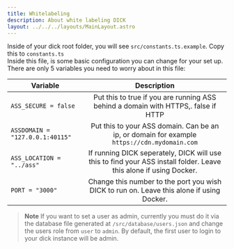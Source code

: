 ```yaml
---
title: Whitelabeling
description: About white labeling DICK
layout: ../../../layouts/MainLayout.astro
---
```


Inside of your dick root folder, you will see `src/constants.ts.example`. Copy this to `constants.ts`<br/>
Inside this file, is some basic configuration you can change for your set up. There are only 5 variables you need to worry about in this file:

| Variable                                     |           Description           |
| --------------------------------------------- | :---------------------: |
| `ASS_SECURE = false` | Put this to true if you are running ASS behind a domain with HTTPS,. false if HTTP                  |
| `ASSDOMAIN = "127.0.0.1:40115"` | Put this to your ASS domain. Can be an ip, or domain for example `https://cdn.mydomain.com` |
| `ASS_LOCATION = "../ass"` | If running DICK seperately, DICK will use this to find your ASS install folder. Leave this alone if using Docker. |
| `PORT = "3000"` | Change this number to the port you wish DICK to run on. Leave this alone if using Docker. |

> **Note**
> If you want to set a user as admin, currently you must do it via the database file generated at `/src/database/users.json` and change the users role from `user` to `admin`. By default, the first user to login to your dick instance will be admin.
